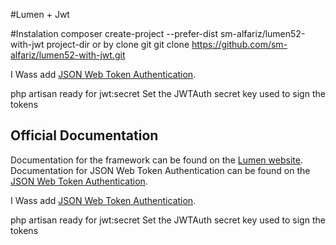 #Lumen + Jwt 

#Instalation
composer create-project --prefer-dist sm-alfariz/lumen52-with-jwt project-dir
or by clone git
git clone https://github.com/sm-alfariz/lumen52-with-jwt.git

I Wass add  [JSON Web Token Authentication](https://github.com/tymondesigns/jwt-auth).

php artisan ready for jwt:secret        Set the JWTAuth secret key used to sign the tokens


## Official Documentation

Documentation for the framework can be found on the [Lumen website](http://lumen.laravel.com/docs).
Documentation for JSON Web Token Authentication can be found on the [JSON Web Token Authentication](https://github.com/tymondesigns/jwt-auth).

I Wass add  [JSON Web Token Authentication](https://github.com/tymondesigns/jwt-auth).

php artisan ready for jwt:secret        Set the JWTAuth secret key used to sign the tokens
